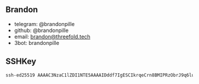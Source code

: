 ## Brandon

- telegram: @brandonpille 
- github: @brandonpille
- email: brandon@threefold.tech
- 3bot: brandonpille

## SSHKey

```bash
ssh-ed25519 AAAAC3NzaC1lZDI1NTE5AAAAIDddf7IgESCIkrqeCrn8BMIPRzObrJ9q6lu/Gve0i8t/
```

